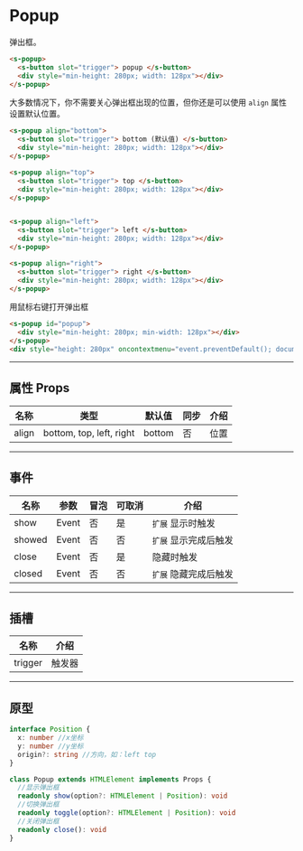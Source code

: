 # Popup

弹出框。

```html preview
<s-popup>
  <s-button slot="trigger"> popup </s-button>
  <div style="min-height: 280px; width: 128px"></div>
</s-popup>
```

大多数情况下，你不需要关心弹出框出现的位置，但你还是可以使用 `align` 属性设置默认位置。

```html preview
<s-popup align="bottom">
  <s-button slot="trigger"> bottom (默认值) </s-button>
  <div style="min-height: 280px; width: 128px"></div>
</s-popup>

<s-popup align="top">
  <s-button slot="trigger"> top </s-button>
  <div style="min-height: 280px; width: 128px"></div>
</s-popup>


<s-popup align="left">
  <s-button slot="trigger"> left </s-button>
  <div style="min-height: 280px; width: 128px"></div>
</s-popup>

<s-popup align="right">
  <s-button slot="trigger"> right </s-button>
  <div style="min-height: 280px; width: 128px"></div>
</s-popup>
```

用鼠标右键打开弹出框

```html preview
<s-popup id="popup">
  <div style="min-height: 280px; min-width: 128px"></div>
</s-popup>
<div style="height: 280px" oncontextmenu="event.preventDefault(); document.querySelector('#popup').show({ x: event.clientX, y: event.clientY })"></div>
```

---

## 属性 Props

| 名称   | 类型                      | 默认值 | 同步 | 介绍    |
| ------ | ------------------------ | ------ | --- | ------- |
| align  | bottom, top, left, right | bottom | 否  | 位置    |

---

## 事件

| 名称   | 参数   | 冒泡 | 可取消 | 介绍                |
| ------ |------ |------|------ |-------------------- |
| show   | Event | 否   | 是    | `扩展` 显示时触发     |
| showed | Event | 否   | 否    | `扩展` 显示完成后触发 |
| close  | Event | 否   | 是    | 隐藏时触发           |
| closed | Event | 否   | 否    | `扩展` 隐藏完成后触发 |

---

## 插槽

| 名称     | 介绍     |
| -------- | ------- |
| trigger  | 触发器   |

---

## 原型

```ts
interface Position { 
  x: number //x坐标
  y: number //y坐标
  origin?: string //方向，如：left top
}

class Popup extends HTMLElement implements Props {
  //显示弹出框
  readonly show(option?: HTMLElement | Position): void
  //切换弹出框
  readonly toggle(option?: HTMLElement | Position): void
  //关闭弹出框
  readonly close(): void
} 
```